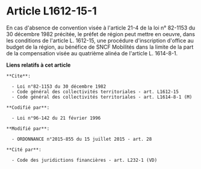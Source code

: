 # Article L1612-15-1

En cas d'absence de convention visée à l'article 21-4 de la loi n° 82-1153 du 30 décembre 1982 précitée, le préfet de région
peut mettre en oeuvre, dans les conditions de l'article L. 1612-15, une procédure d'inscription d'office au budget de la
région, au bénéfice de       SNCF Mobilités dans la limite de la part de la compensation visée au quatrième alinéa de
l'article L. 1614-8-1.

**Liens relatifs à cet article**

	**Cite**:

	  - Loi n°82-1153 du 30 décembre 1982
	  - Code général des collectivités territoriales - art. L1612-15
	  - Code général des collectivités territoriales - art. L1614-8-1 (M)

	**Codifié par**:

	  - Loi n°96-142 du 21 février 1996

	**Modifié par**:

	  - ORDONNANCE n°2015-855 du 15 juillet 2015 - art. 28

	**Cité par**:

	  - Code des juridictions financières - art. L232-1 (VD)
